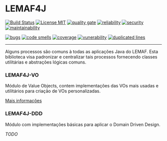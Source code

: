 # LEMAF4J

[![Build Status](https://travis-ci.org/hvpaiva/lemaf4j.svg?branch=master)](https://travis-ci.org/hvpaiva/lemaf4j)
[![License MIT](https://img.shields.io/badge/license-MIT-blue.svg)](https://raw.githubusercontent.com/hvpaiva/lemaf4j/master/LICENSE.md)
[![quality gate](https://sonarcloud.io/api/project_badges/measure?project=hvpaiva_lemaf4j&metric=alert_status)](https://sonarcloud.io/dashboard?id=hvpaiva_lemaf4j)
[![reliability](https://sonarcloud.io/api/project_badges/measure?project=hvpaiva_lemaf4j&metric=reliability_rating)](https://sonarcloud.io/component_measures?id=hvpaiva_lemaf4j&metric=reliability_rating)
[![security](https://sonarcloud.io/api/project_badges/measure?project=hvpaiva_lemaf4j&metric=security_rating)](https://sonarcloud.io/component_measures?id=hvpaiva_lemaf4j&metric=security_rating)
[![maintainability](https://sonarcloud.io/api/project_badges/measure?project=hvpaiva_lemaf4j&metric=sqale_rating)](https://sonarcloud.io/component_measures?id=hvpaiva_lemaf4j&metric=sqale_rating)

[![bugs](https://sonarcloud.io/api/project_badges/measure?project=hvpaiva_lemaf4j&metric=bugs)](https://sonarcloud.io/component_measures?id=hvpaiva_lemaf4j&metric=Reliability)
[![code smells](https://sonarcloud.io/api/project_badges/measure?project=hvpaiva_lemaf4j&metric=code_smells)](https://sonarcloud.io/component_measures?id=hvpaiva_lemaf4j&metric=code_smells)
[![coverage](https://sonarcloud.io/api/project_badges/measure?project=hvpaiva_lemaf4j&metric=coverage)](https://sonarcloud.io/component_measures?id=hvpaiva_lemaf4j&metric=Coverage)
[![vunerability](https://sonarcloud.io/api/project_badges/measure?project=hvpaiva_lemaf4j&metric=vulnerabilities)](https://sonarcloud.io/component_measures?id=hvpaiva_lemaf4j&metric=vulnerabilities)
[![duplicated lines](https://sonarcloud.io/api/project_badges/measure?project=hvpaiva_lemaf4j&metric=duplicated_lines_density)](https://sonarcloud.io/component_measures?id=hvpaiva_lemaf4j&metric=duplicated_lines_density)

---

Alguns processos são comuns à todas as aplicações Java do LEMAF.
Esta biblioteca visa padronizar e centralizar tais processos fornecendo classes utilitárias
e abstrações lógicas comuns.


### LEMAF4J-VO

Módulo de Value Objects, contem implementações das VOs mais usadas e utilitários para criação de VOs personalizadas.

[Mais informações](http://gitlab.ti.lemaf.ufla.br/devops/lemaf4j/tree/master/lemaf4j-vo#lemaf4j-vo)

### LEMAF4J-DDD

Módulo com implementações básicas para aplicar o Domain Driven Design.

*TODO*
